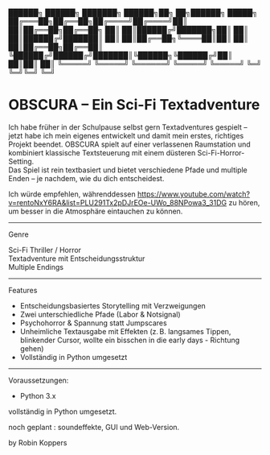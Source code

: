
 ██████╗ ██████╗ ███████╗ ██████╗██╗   ██╗██████╗  █████╗ 
██╔═══██╗██╔══██╗██╔════╝██╔════╝██║   ██║██╔══██╗██╔══██╗
██║   ██║██████╔╝███████╗██║     ██║   ██║██████╔╝███████║
██║   ██║██╔══██╗╚════██║██║     ██║   ██║██╔══██╗██╔══██║
╚██████╔╝██████╔╝███████║╚██████╗╚██████╔╝██║  ██║██║  ██║
 ╚═════╝ ╚═════╝ ╚══════╝ ╚═════╝ ╚═════╝ ╚═╝  ╚═╝╚═╝  ╚═╝
                                                          

# OBSCURA – Ein Sci-Fi Textadventure

Ich habe früher in der Schulpause selbst gern Textadventures gespielt – jetzt habe ich mein eigenes entwickelt und damit mein erstes, richtiges Projekt beendet. 
OBSCURA spielt auf einer verlassenen Raumstation und kombiniert klassische Textsteuerung mit einem düsteren Sci-Fi-Horror-Setting.  
Das Spiel ist rein textbasiert und bietet verschiedene Pfade und multiple Enden – je nachdem, wie du dich entscheidest.

Ich würde empfehlen, währenddessen https://www.youtube.com/watch?v=rentoNxY6RA&list=PLU291Tx2pDJrEOe-UWo_88NPowa3_31DG 
zu hören, um besser in die Atmosphäre eintauchen zu können.

---

Genre

Sci-Fi Thriller / Horror  
Textadventure mit Entscheidungsstruktur  
Multiple Endings

---

Features

- Entscheidungsbasiertes Storytelling mit Verzweigungen
- Zwei unterschiedliche Pfade (Labor & Notsignal)
- Psychohorror & Spannung statt Jumpscares
- Unheimliche Textausgabe mit Effekten (z. B. langsames Tippen, blinkender Cursor, wollte ein bisschen in die early days - Richtung gehen)
- Vollständig in Python umgesetzt

---

Voraussetzungen:
- Python 3.x

vollständig in Python umgesetzt.

noch geplant : soundeffekte, GUI und Web-Version.

by Robin Koppers 
